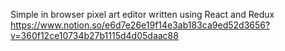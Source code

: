 Simple in browser pixel art editor written using React and Redux
https://www.notion.so/e6d7e26e19f14e3ab183ca9ed52d3656?v=360f12ce10734b27b1115d4d05daac88